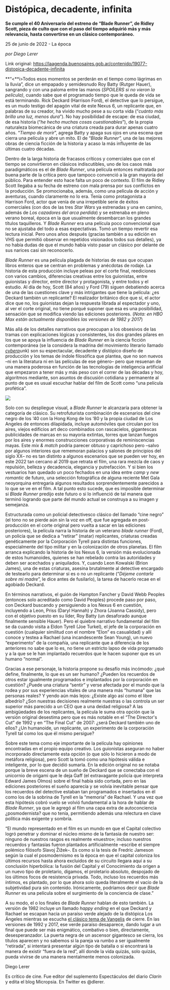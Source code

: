 # Distópica, decadente, infinita

**Se cumple el 40 Aniversario del estreno de “Blade Runner”, de Ridley Scott, pieza de culto que con el paso del tiempo adquirió más y más relevancia, hasta convertirse en un clásico contemporáneo.**

25 de junio de 2022 - La época

_por Diego Lerer_

Link original: https://laagenda.buenosaires.gob.ar/contenido/19077-distopica-decadente-infinita



**“<**i>Todos esos momentos se perderán en el tiempo como lágrimas en la lluvia”, dice un empapado y semidesnudo Roy Batty (Rutger Hauer), sangrando y con una paloma entre las manos (*SPOILERS si no vieron la película)*, cuando sabe que el programado tiempo que le queda de vida se está terminando. Rick Deckard (Harrison Ford), el detective que lo persigue, es un mudo testigo del apagón vital de este Nexus 6, un replicante que, en palabras de su creador, ha vivido mucho pese a su corta vida (“*cuánto más brilla una luz, menos dura*”). No hay posibilidad de escape: de esa ciudad, de esa historia (“*he hecho muchas cosas cuestionables*”), de la propia naturaleza biomecánica de una criatura creada para durar apenas cuatro años. “*Tiempo de morir*”, agrega Batty y apaga sus ojos en una escena que cierra una película y abre un mito. El de “*Blade Runner”,* una de las mejores obras de ciencia ficción de la historia y acaso la más influyente de las últimas cuatro décadas.




Dentro de la larga historia de fracasos críticos y comerciales que con el tiempo se convirtieron en clásicos indiscutibles, uno de los casos más paradigmáticos es el de *Blade Runner*, una película entonces maltratada por buena parte de la crítica pero que tampoco convenció a la gran mayoría del público. Para entender esto hace falta un poco de contexto. El film de Ridley Scott llegaba a su fecha de estreno con mala prensa por sus conflictos en la producción. Se promocionaba, además, como una película de acción y aventuras, cuando claramente no lo era. Tenía como protagonista a Harrison Ford, actor que venía de una irrepetible serie de éxitos comerciales (con dos de las tres *Star Wars* ya estrenadas y una en camino, además de *Los cazadores del arca perdida*) y se estrenaba en pleno verano boreal, época en la que usualmente desembarcan los grandes títulos taquilleros. Y *Blade Runner* era una película poco convencional que no se ajustaba del todo a esas expectativas. Tomó un tiempo revertir esa lectura inicial. Pero unos años después (gracias también a su edición en VHS que permitió observar en repetidos visionados todos sus detalles), ya no había dudas de que el mundo había visto pasar un clásico por delante de sus narices casi sin reconocerlo.




*Blade Runner* es una película plagada de historias de esas que ocupan libros enteros que se centran en problemas y anécdotas de rodaje. La historia de esta producción incluye peleas por el corte final, reediciones con varios cambios, diferencias creativas entre los guionistas, entre guionistas y director, entre director y protagonista, y entre todos y el estudio. Al día de hoy, Scott (84 años) y Ford (79) siguen debatiendo acerca de una de las cuestiones clave y más intrigantes que tiene la película: ¿es Deckard también un replicante? El realizador británico dice que sí, el actor dice que no, los guionistas dejan la respuesta librada al espectador y uno, al ver el corte original, no tiene porqué suponer que esa es una posibilidad, sensación que se modifica viendo las ediciones posteriores. (*Nota: en HBO Max están actualmente disponibles las versiones de 1982 y 2017*)




Más allá de los detalles narrativos que preocupan a los obsesivos de las tramas con explicaciones lógicas y consistentes, los dos grandes pilares en los que se apoya la influencia de *Blade Runner* en la ciencia ficción contemporánea (se la considera la madrina del movimiento literario llamado [*cyberp*](https://es.wikipedia.org/wiki/Ciberpunk)unk) son su espectacular, decadente y distópico diseño de producción y los temas de índole filosófica que plantea, que no son nuevos –ni en la literatura ni en las películas de ese género– pero que resuenan de una manera poderosa en función de las tecnologías de inteligencia artificial que empezaron a tener más y más peso con el correr de las décadas y hoy, algoritmos mediante, son asuntos de discusión cotidiana y permanente al punto de que es usual escuchar hablar del film de Scott como “una película profética”.




[![](https://img.youtube.com/vi/eogpIG53Cis/0.jpg)](https://www.youtube.com/watch?v=eogpIG53Cis)




Solo con su despliegue visual, a *Blade Runner* le alcanzaría para obtener la categoría de clásico. Su retrofuturista combinación de escenarios del cine negro de los ‘40 con la Hong Kong de los ‘80 y la propia ciudad de Los Angeles de entonces dilapidada, incluye automóviles que circulan por los aires, viejos edificios art deco combinados con rascacielos, gigantescas publicidades de marcas en su mayoría extintas, torres que lanzan fuegos por los aires y enormes construcciones corporativas de reminiscencias mayas. Este *mix & match* podría parecer obtuso y caprichoso pero –salvo por algunos interiores que rememoran palacios y salones de principios del siglo XX– no es tan distinto a algunos escenarios que se pueden ver hoy, en este 2022 tan cercano al 2019 que retrata el film, una rara mezcla de caos y repulsión, belleza y decadencia, elegancia y putrefacción. Y si bien los vestuarios han quedado un poco fechados en una idea entre *camp* y *new romantic* de futuro, una selección fotográfica de alguna reciente Met Gala neoyorquina entregaría algunos resultados sorprendentemente parecidos a lo que se ve en el film. A tal punto esto sucede, que es imposible determinar si *Blade Runner* predijo este futuro o si lo influenció de tal manera que terminó logrando que parte del mundo actual se construya a su imagen y semejanza.




Estructurada como un policial detectivesco clásico del llamado “cine negro” (el tono no se pierde aún sin la voz en off, que fue agregada en post-producción en el corte original pero vuelta a sacar en las ediciones posteriores), la película narra la historia de un veterano *blade runner* (Ford), un policía que se dedica a “retirar” (matar) replicantes, criaturas creadas genéticamente por la Corporación Tyrell para distintas funciones, especialmente del tipo militar y en la colonización de otros planetas. El film arranca explicando la historia de los Nexus 6, la versión más evolucionada de estos humanoides, quienes se han rebelado contra las autoridades y deben ser acechados y aniquilados. Y, cuando Leon Kowalski (Brion James), una de estas criaturas, asesina brutalmente al detective encargado de testearlo para determinar si es o no un replicante (“*Déjeme contarle sobre mi madre*”, le dice antes de fusilarlo), la tarea de hacerlo recae en el agobiado Deckard.




En términos narrativos, el guión de Hampton Fancher y David Webb Peoples (entonces solo acreditado como David Peoples) procede paso por paso, con Deckard buscando y persiguiendo a los Nexus 6 en cuestión, incluyendo a Leon, Priss (Daryl Hannah) y Zhora (Joanna Cassidy), pero con el objetivo puesto en su líder, Roy Batty (un desaforado aunque finalmente sensible Hauer). Pero el quiebre narrativo fundamental del film se da cuando visita a Eldon Tyrell (Joe Turkel), el jefe de la corporación en cuestión (cualquier similitud con el nombre “Elon” es casualidad) y allí conoce y testea a Rachael (una incandescente Sean Young), un nuevo “experimento” de la compañía, una replicante que a diferencia de los anteriores no sabe que lo es, no tiene un estricto lapso de vida programado y a la que se le han implantado recuerdos que le hacen suponer que es un humano “normal”.




Gracias a ese personaje, la historia propone su desafío más incómodo: ¿qué define, finalmente, lo que es un ser humano? ¿Pueden los recuerdos de otros estar igualmente programados e implantados por la corporación en cuestión? ¿Puede una criatura “sentir” y verse afectada por el mundo que la rodea y por sus experiencias vitales de una manera más “humana” que las personas reales? Y yendo aún más lejos: ¿Existe algo así como el libre albedrío? ¿Son nuestras decisiones realmente nuestras o las controla un ser superior más parecido a un CEO que a una deidad religiosa? A las ambigüedades de los replicantes, la película le suma otra opción que la versión original desestima pero que es más notable en el “The Director's Cut” de 1992 y en “The Final Cut” de 2007: ¿será Deckard también uno de ellos? ¿Un humanoide, un replicante, un experimento de la corporación Tyrell tal como los que él mismo persigue?




Sobre este tema como eje importante de la película hay opiniones encontradas en el propio equipo creativo. Los guionistas aseguran no haber incorporado directamente esta opción (o que sólo lo hicieron a modo de metáfora religiosa), pero Scott la tomó como una hipótesis válida e inteligente, por lo que decidió sumarla. En la edición original no se notaba porque la breve escena de un sueño de Deckard que se conectaba con el unicornio de origami que le deja Gaff (el extravagante policía que interpreta Edward James Olmos) sobre el final había sido cortada, pero en las ediciones posteriores el sueño aparecía y se volvía inevitable pensar que los recuerdos del detective estaban tan programados e insertados en él como los de la sobrina de Tyrell en la “memoria” de Rachael. Y una vez que esta hipótesis cobró vuelo se volvió fundamental a la hora de hablar de *Blade Runner*, ya que le agregó al film una capa extra de autoconciencia ¿posmodernista? que no tenía, permitiendo además una relectura en clave política más exigente y sombría.




“El mundo representado en el film es un mundo en que el Capital colectivo logró penetrar y dominar el núcleo mismo de la fantasía de nuestro ser: ninguno de nuestros rasgos es realmente «nuestro»; incluso nuestros recuerdos y fantasías fueron plantados artificialmente –escribe el siempre polémico filósofo Slavoj Žižek–. Es como si la tesis de Fredric Jameson según la cual el posmodernismo es la época en que el capital coloniza los últimos recursos hasta ahora excluidos de su circuito llegara aquí a su conclusión hiperbólica: la fusión del Capital y el Conocimiento da origen a un nuevo tipo de proletario, digamos, el proletario absoluto, despojado de los últimos focos de resistencia privada. Todo, incluso los recuerdos más íntimos, es plantado, por lo que ahora solo queda literalmente el vacío de la subjetividad pura sin contenido. Irónicamente, podríamos decir que *Blade Runner* es una película sobre el surgimiento de la conciencia de clase.”




A su modo, el o los finales de *Blade Runner* hablan de esto también. La versión de 1982 incluye un llamado *happy ending* en el que Deckard y Rachael se escapan hacia un paraíso verde alejado de la distópica Los Ángeles mientras se escucha [el clásico tema de Vangelis](https://www.youtube.com/watch?v=A03x9uw25kI&ab_channel=ElectroDreams) de cierre. En las versiones de 1992 y 2017, ese verde paraíso desaparece, dando lugar a un final que puede ser más enigmático, combativo o bien, directamente, desesperanzador. La puerta negra de un ascensor gigantesco se cierra, los títulos aparecen y no sabemos si la pareja va rumbo a ser igualmente “retirada”, si intentará presentar algún tipo de batalla o si encontrará la manera de existir “fuera de la red”, allí donde la vida quizás, solo quizás, pueda vivirse de una manera mentalmente menos colonizada.




Diego Lerer




Es crítico de cine. Fue editor del suplemento Espectáculos del diario *Clarín* y edita el blog Micropsia. En Twitter es @dlerer.



